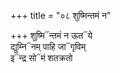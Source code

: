 +++
title = "०८ शुष्मिन्तमं न"

+++
शुष्मि᳓न्तमं न ऊत᳓ये  
द्युम्नि᳓नम् पाहि जा᳓गृविम्  
इ᳓न्द्र सो᳓मं शतक्रतो